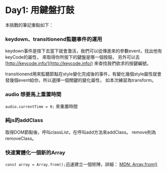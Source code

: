 # Day1: 用鍵盤打鼓

本挑戰的筆記重點如下：

### keydown、transitionend監聽事件的運用

keydown事件是按下去當下就會激活，我們可以從傳進來的參數event，找出他有keyCode的屬性，
來取得你所按下的鍵盤是哪一個按鈕，
另外可以去 [http://keycode.info/](http://keycode.info/) 來查找我們欲求的按鍵編號。

transitionend用來監聽節點在style變化完成後的事件，有變化幾個style屬性就會發幾個event給你，所以選擇一個關鍵的變化屬性，
如本次練習為transform。

### audio 想要馬上重置時間

`audio.currentTime = 0;` 來重置時間

### 純js的addClass

取得DOM節點後，呼叫classList，在呼叫add方法來addClass。
remove則為removeClass。

### 快速實體化一個新的Array

`const array = Array.from();`迅速建立一個矩陣，詳細：
[MDN: Array.from()](https://developer.mozilla.org/zh-TW/docs/Web/JavaScript/Reference/Global_Objects/Array/from)